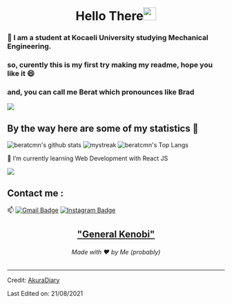 <h1 align="center">Hello There<img src="https://github.com/souvikguria98/souvikguria98/blob/master/Hi.gif" width="30"> </h1>

### 🤖 I am a student at Kocaeli University studying Mechanical Engineering.

### so, curently this is my first try making my readme, hope you like it 😄

### and, you can call me Berat which pronounces like Brad

<a href="https://www.youtube.com/watch?v=dQw4w9WgXcQ"><img src="https://user-images.githubusercontent.com/73097560/115834477-dbab4500-a447-11eb-908a-139a6edaec5c.gif"></a>

## By the way here are some of my statistics 🚀

![beratcmn's github stats](https://github-readme-stats.vercel.app/api?username=beratcmn&show_icons=true&theme=tokyonight)
<img src="https://github-readme-streak-stats.herokuapp.com/?user=beratcmn&theme=tokyonight" alt="mystreak"/>
![beratcmn's Top Langs](https://github-readme-stats.vercel.app/api/top-langs/?username=beratcmn&theme=tokyonight&layout=compact)

🌱 I’m currently learning Web Development with React JS

<a href="https://www.youtube.com/watch?v=dQw4w9WgXcQ"><img src="https://user-images.githubusercontent.com/73097560/115834477-dbab4500-a447-11eb-908a-139a6edaec5c.gif"></a>

## Contact me :

📫 [![Gmail Badge](https://img.shields.io/badge/-beratcmn@gmail.com-red?style=flat-roundedrectangle&logo=Gmail&logoColor=white&link=mailto:beratcmn@hotmail.com)](beratcmn@hotmail.com)
[![Instagram Badge](https://img.shields.io/badge/-berat.cmn-E4405F?style=flat-roundedrectangle&logo=instagram&logoColor=white&link=https://www.instagram.com/berat.cmn/)](https://www.instagram.com/berat.cmn/)

<h2 align="center"><a href="https://youtu.be/frszEJb0aOo?t=4">"General Kenobi"</a></h2>
<h6 align="center">Made with ❤️ by Me (probably)</h6>

---

Credit: [AkuraDiary](https://github.com/AkuraDiary)

Last Edited on: 21/08/2021

<!--
**beratcmn/beratcmn** is a ✨ _special_ ✨ repository because its `README.md` (this file) appears on your GitHub profile.

Here are some ideas to get you started:

- 🔭 I’m currently working on ...
- 🌱 I’m currently learning ...
- 👯 I’m looking to collaborate on ...
- 🤔 I’m looking for help with ...
- 💬 Ask me about ...
- 📫 How to reach me: ...
- 😄 Pronouns: ...
- ⚡ Fun fact: ...
-->
